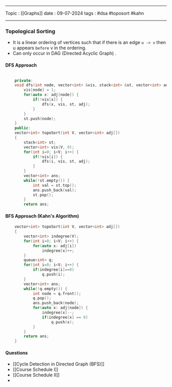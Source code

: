 
---
Topic : [[Graphs]]
date : 09-07-2024
tags : #dsa #toposort #kahn 

---

### Topological Sorting 
- It is a linear ordering of vertices such that if there is an edge `u -> v` then u appears `before` v in the ordering. 
- Can only occur in DAG (Directed Acyclic Graph) . 

#### DFS Approach

```cpp

    private:
    void dfs(int node, vector<int> &vis, stack<int> &st, vector<int> adj[]) {
        vis[node] = 1;
        for(auto x: adj[node]) {
            if(!vis[x]) {
                dfs(x, vis, st, adj);
            }
        }
        st.push(node);
    }
	public:
	vector<int> topoSort(int V, vector<int> adj[]) 
	{
	    stack<int> st;
	    vector<int> vis(V, 0);
	    for(int i=0; i<V; i++) {
	        if(!vis[i]) {
	            dfs(i, vis, st, adj);
	        }
	    }
	    vector<int> ans;
	    while(!st.empty()) {
	        int val = st.top();
	        ans.push_back(val);
	        st.pop();
	    }
	    return ans;

```


#### BFS Approach (Kahn's Algorithm)

```cpp
	vector<int> topoSort(int V, vector<int> adj[]) 
	{
	    vector<int> indegree(V);
	    for(int i=0; i<V; i++) {
	        for(auto x: adj[i])
	            indegree[x]++;
	    }
	    queue<int> q;
	    for(int i=0; i<V; i++) {
	        if(indegree[i]==0) 
	            q.push(i);
	    }
	    vector<int> ans;
	    while(!q.empty()) {
	        int node = q.front();
	        q.pop();
	        ans.push_back(node);
	        for(auto x: adj[node]) {
	            indegree[x]--;
	            if(indegree[x] == 0) 
	                q.push(x);
	        }
	    }
	    return ans;
	}
```


#### Questions 
- [[Cycle Detection in Directed Graph (BFS)]]
-  [[Course Schedule I]]
- [[Course Schedule II]]
- 